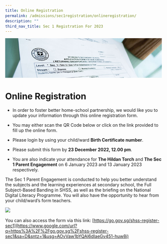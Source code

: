 ```yaml
---
title: Online Registration
permalink: /admissions/sec1registration/onlineregistration/
description: ""
third_nav_title: Sec 1 Registration For 2023
---
```


![](/images/Admissions/Admissions%20Page%20Banner.jpg)

# Online Registration

*   In order to foster better home-school partnership, we would like you to update your information through this online registration form.
    
*   You may either scan the QR Code below or click on the link provided to fill up the online form.
    
*   Please login by using your child/ward **Birth Certificate number**.
    
*   Please submit this form by **23 December 2022, 12.00 pm**.
    
*   You are also indicate your attendance for **The Hildan Torch** and **The Sec 1 Parent Engagement** on 6 January 2023 and 13 January 2023 respectively.
    

The Sec 1 Parent Engagement is conducted to help you better understand the subjects and the learning experiences at secondary school, the Full Subject-Based Banding in SHSS, as well as the briefing on the National Digital Literacy Programme. You will also have the opportunity to hear from your child/ward’s form teachers.

![](https://lh4.googleusercontent.com/pyzqYZLrN0Wt19t5mt47AAU08yBeJC079XkPma7psoqzBDxxt04B7zJmvMEsiViEwhAVfHcshvFrM7SGduOfHQQ9wb_cdk1iaA9sfj-s4ETaOfA-zbIdAihwZds8VQM-4YOg90V2kZZSVU8RyCAEDl2oVJKUcUlNLPEKDX-LxEQxWn7kbKo4H32HUtBXRwmC=w1280)

You can also access the form via this link: [https://go.gov.sg/shss-register-sec1](https://www.google.com/url?q=https%3A%2F%2Fgo.gov.sg%2Fshss-register-sec1&sa=D&sntz=1&usg=AOvVaw1bYQAl6dIaeGv451-huw8i)